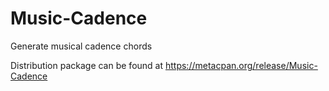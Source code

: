 # Music-Cadence
Generate musical cadence chords

Distribution package can be found at https://metacpan.org/release/Music-Cadence
